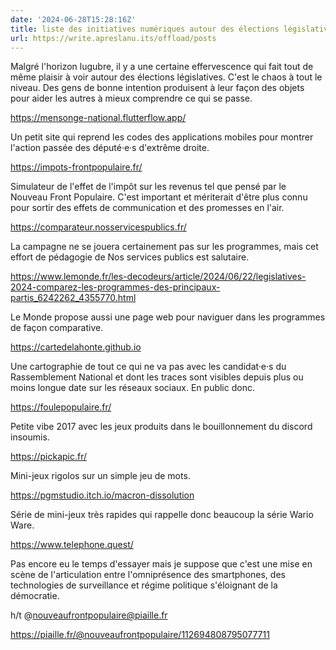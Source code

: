 ```yaml
---
date: '2024-06-28T15:28:16Z'
title: liste des initiatives numériques autour des élections législatives
url: https://write.apreslanu.its/offload/posts
---
```


Malgré l'horizon lugubre, il y a une certaine effervescence qui fait tout de même plaisir à voir autour des élections législatives. C'est le chaos à tout le niveau. Des gens de bonne intention produisent à leur façon des objets pour aider les autres à mieux comprendre ce qui se passe.

https://mensonge-national.flutterflow.app/

Un petit site qui reprend les codes des applications mobiles pour montrer l'action passée des député·e·s d'extrême droite.

https://impots-frontpopulaire.fr/

Simulateur de l'effet de l'impôt sur les revenus tel que pensé par le Nouveau Front Populaire. C'est important et mériterait d'être plus connu pour sortir des effets de communication et des promesses en l'air.

https://comparateur.nosservicespublics.fr/

La campagne ne se jouera certainement pas sur les programmes, mais cet effort de pédagogie de Nos services publics est salutaire.

https://www.lemonde.fr/les-decodeurs/article/2024/06/22/legislatives-2024-comparez-les-programmes-des-principaux-partis_6242262_4355770.html

Le Monde propose aussi une page web pour naviguer dans les programmes de façon comparative.

https://cartedelahonte.github.io

Une cartographie de tout ce qui ne va pas avec les candidat·e·s du Rassemblement National et dont les traces sont visibles depuis plus ou moins longue date sur les réseaux sociaux. En public donc.

https://foulepopulaire.fr/

Petite vibe 2017 avec les jeux produits dans le bouillonnement du discord insoumis.

https://pickapic.fr/

Mini-jeux rigolos sur un simple jeu de mots.

https://pgmstudio.itch.io/macron-dissolution

Série de mini-jeux très rapides qui rappelle donc beaucoup la série Wario Ware.

https://www.telephone.quest/

Pas encore eu le temps d'essayer mais je suppose que c'est une mise en scène de l'articulation entre l'omniprésence des smartphones, des technologies de surveillance et régime politique s'éloignant de la démocratie.

h/t @nouveaufrontpopulaire@piaille.fr 

https://piaille.fr/@nouveaufrontpopulaire/112694808795077711